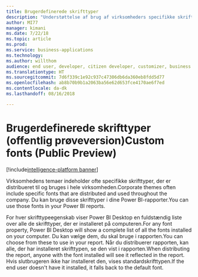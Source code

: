 ```yaml
---
title: Brugerdefinerede skrifttyper
description: "Understøttelse af brug af virksomheders specifikke skrifttyper, der er installeret på forfatterens computer"
author: MI77
manager: kimani
ms.date: 7/22/18
ms.topic: article
ms.prod: 
ms.service: business-applications
ms.technology: 
ms.author: willthom
audience: end user, developer, citizen developer, customizer, business analyst, IT pro
ms.translationtype: HT
ms.sourcegitcommit: 7d6f339c1e92c937c47306db6da360eb8fdd5d77
ms.openlocfilehash: ab8b70b9b1a2063ba56e62d653fce4170ae6f7ed
ms.contentlocale: da-dk
ms.lasthandoff: 08/16/2018

---
```


# <a name="custom-fonts-public-preview"></a><span data-ttu-id="e4ac2-103">Brugerdefinerede skrifttyper (offentlig prøveversion)</span><span class="sxs-lookup"><span data-stu-id="e4ac2-103">Custom fonts (Public Preview)</span></span>

[!include[intelligence-platform banner](../../includes/intelligence-platform.md)]

<span data-ttu-id="e4ac2-104">Virksomhedens temaer indeholder ofte specifikke skrifttyper, der er distribueret til og bruges i hele virksomheden.</span><span class="sxs-lookup"><span data-stu-id="e4ac2-104">Corporate themes often include specific fonts that are distributed and used throughout the company.</span></span> <span data-ttu-id="e4ac2-105">Du kan bruge disse skrifttyper i dine Power BI-rapporter.</span><span class="sxs-lookup"><span data-stu-id="e4ac2-105">You can use those fonts in your Power BI reports.</span></span>

<span data-ttu-id="e4ac2-106">For hver skrifttypeegenskab viser Power BI Desktop en fuldstændig liste over alle de skrifttyper, der er installeret på computeren.</span><span class="sxs-lookup"><span data-stu-id="e4ac2-106">For any font property, Power BI Desktop will show a complete list of all the fonts installed on your computer.</span></span> <span data-ttu-id="e4ac2-107">Du kan vælge dem, du skal bruge i rapporten.</span><span class="sxs-lookup"><span data-stu-id="e4ac2-107">You can choose from these to use in your report.</span></span> <span data-ttu-id="e4ac2-108">Når du distribuerer rapporten, kan alle, der har installeret skrifttypen, se den vist i rapporten.</span><span class="sxs-lookup"><span data-stu-id="e4ac2-108">When distributing the report, anyone with the font installed will see it reflected in the report.</span></span> <span data-ttu-id="e4ac2-109">Hvis slutbrugeren ikke har installeret den, vises standardskrifttypen.</span><span class="sxs-lookup"><span data-stu-id="e4ac2-109">If the end user doesn't have it installed, it falls back to the default font.</span></span>

<!--
### Who uses this feature
This feature is intended for end user, developer, citizen developer, customizer, business analyst, IT pro. No additional setup is required.
## Status
### Development status
In development
#### Target timeframe
October ‘18
-->

